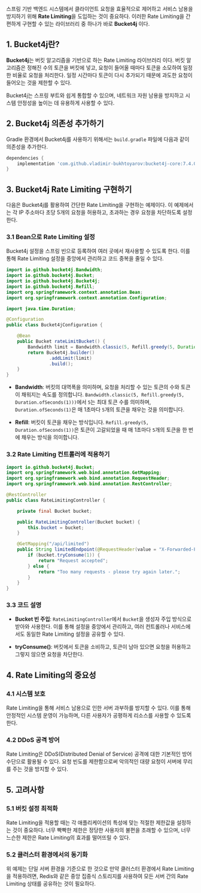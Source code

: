 스프링 기반 백엔드 시스템에서 클라이언트 요청을 효율적으로 제어하고 서비스 남용을 방지하기 위해 **Rate Limiting**을 도입하는 것이 중요하다. 이러한 Rate Limiting을 간편하게 구현할 수 있는 라이브러리 중 하나가 바로 **Bucket4j** 이다.

## 1. Bucket4j란?

**Bucket4j**는 버킷 알고리즘을 기반으로 하는 Rate Limiting 라이브러리 이다. 버킷 알고리즘은 정해진 수의 토큰을 버킷에 넣고, 요청이 들어올 때마다 토큰을 소모하여 일정한 비율로 요청을 처리한다. 일정 시간마다 토큰이 다시 추가되기 때문에 과도한 요청이 들어오는 것을 제한할 수 있다.

Bucket4j는 스프링 부트와 쉽게 통합할 수 있으며, 네트워크 자원 남용을 방지하고 시스템 안정성을 높이는 데 유용하게 사용할 수 있다.

## 2. Bucket4j 의존성 추가하기

Gradle 환경에서 Bucket4j를 사용하기 위해서는 `build.gradle` 파일에 다음과 같이 의존성을 추가한다.

```groovy
dependencies {
    implementation 'com.github.vladimir-bukhtoyarov:bucket4j-core:7.4.0'
}
```

## 3. Bucket4j Rate Limiting 구현하기

다음은 Bucket4j를 활용하여 간단한 Rate Limiting을 구현하는 예제이다. 이 예제에서는 각 IP 주소마다 초당 5개의 요청을 허용하고, 초과하는 경우 요청을 차단하도록 설정한다.

### 3.1 Bean으로 Rate Limiting 설정

Bucket4j 설정을 스프링 빈으로 등록하여 여러 곳에서 재사용할 수 있도록 한다. 이를 통해 Rate Limiting 설정을 중앙에서 관리하고 코드 중복을 줄일 수 있다.

```java
import io.github.bucket4j.Bandwidth;
import io.github.bucket4j.Bucket;
import io.github.bucket4j.Bucket4j;
import io.github.bucket4j.Refill;
import org.springframework.context.annotation.Bean;
import org.springframework.context.annotation.Configuration;

import java.time.Duration;

@Configuration
public class Bucket4jConfiguration {

    @Bean
    public Bucket rateLimitBucket() {
        Bandwidth limit = Bandwidth.classic(5, Refill.greedy(5, Duration.ofSeconds(1)));
        return Bucket4j.builder()
                .addLimit(limit)
                .build();
    }
}
```

- **Bandwidth**: 버킷의 대역폭을 의미하며, 요청을 처리할 수 있는 토큰의 수와 토큰이 채워지는 속도를 정의합니다. `Bandwidth.classic(5, Refill.greedy(5, Duration.ofSeconds(1)))`에서 `5`는 최대 토큰 수를 의미하며, `Duration.ofSeconds(1)`은 매 1초마다 `5`개의 토큰을 채우는 것을 의미합니다.
    
- **Refill**: 버킷이 토큰을 채우는 방식입니다. `Refill.greedy(5, Duration.ofSeconds(1))`은 토큰이 고갈되었을 때 매 1초마다 `5`개의 토큰을 한 번에 채우는 방식을 의미합니다.

### 3.2 Rate Limiting 컨트롤러에 적용하기

```java
import io.github.bucket4j.Bucket;
import org.springframework.web.bind.annotation.GetMapping;
import org.springframework.web.bind.annotation.RequestHeader;
import org.springframework.web.bind.annotation.RestController;

@RestController
public class RateLimitingController {

    private final Bucket bucket;

    public RateLimitingController(Bucket bucket) {
        this.bucket = bucket;
    }

    @GetMapping("/api/limited")
    public String limitedEndpoint(@RequestHeader(value = "X-Forwarded-For", required = false) String ipAddress) {
        if (bucket.tryConsume(1)) {
            return "Request accepted";
        } else {
            return "Too many requests - please try again later.";
        }
    }
}
```

### 3.3 코드 설명

- **Bucket 빈 주입**: `RateLimitingController`에서 `Bucket`을 생성자 주입 방식으로 받아와 사용한다. 이를 통해 설정을 중앙에서 관리하고, 여러 컨트롤러나 서비스에서도 동일한 Rate Limiting 설정을 공유할 수 있다.
    
- **tryConsume()**: 버킷에서 토큰을 소비하고, 토큰이 남아 있으면 요청을 허용하고 그렇지 않으면 요청을 차단한다.

## 4. Rate Limiting의 중요성

### 4.1 시스템 보호

Rate Limiting을 통해 서비스 남용으로 인한 서버 과부하를 방지할 수 있다. 이를 통해 안정적인 시스템 운영이 가능하며, 다른 사용자가 공평하게 리소스를 사용할 수 있도록 한다.

### 4.2 DDoS 공격 방어

Rate Limiting은 DDoS(Distributed Denial of Service) 공격에 대한 기본적인 방어 수단으로 활용될 수 있다. 요청 빈도를 제한함으로써 악의적인 대량 요청이 서버에 무리를 주는 것을 방지할 수 있다.

## 5. 고려사항

### 5.1 버킷 설정 최적화

Rate Limiting을 적용할 때는 각 애플리케이션의 특성에 맞는 적절한 제한값을 설정하는 것이 중요하다. 너무 빡빡한 제한은 정당한 사용자의 불편을 초래할 수 있으며, 너무 느슨한 제한은 Rate Limiting의 효과를 떨어뜨릴 수 있다.

### 5.2 클러스터 환경에서의 동기화

위 예제는 단일 서버 환경을 기준으로 한 것으로 만약 클러스터 환경에서 Rate Limiting을 적용하려면, Redis와 같은 중앙 집중식 스토리지를 사용하여 모든 서버 간의 Rate Limiting 상태를 공유하는 것이 필요하다.
